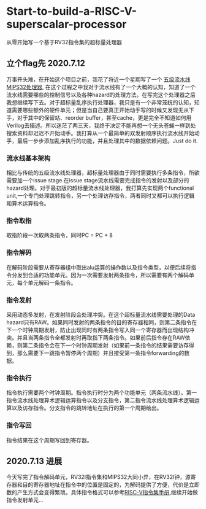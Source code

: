 # Start-to-build-a-RISC-V-superscalar-processor
从零开始写一个基于RV32指令集的超标量处理器
## 立个flag先 2020.7.12
万事开头难，在开始这个项目之前，我花了将近一个星期写了一个 [五级流水线MIPS32处理器](https://github.com/KevinLikesDringCoffe/MIPS32-pipelined-processor), 在这个过程之中我对于流水线有了一个大概的认知，知道了一个流水线需要哪些的控制信号以及各种hazard的处理方法。在写完这个处理器之后我想继续写下去。对于超标量乱序执行处理器，我只是有一个非常笼统的认知，知道需要哪些额外的硬件单元；但是当自己要真正开始动手写的时候又发现无从下手，对于其中的保留站、reorder buffer，甚至cache，更是完全不知道如何用Verilog去描述。所以迷茫了两三天，我终于决定不能再想一个无头苍蝇一样到处搜索资料却迟迟不开始动手。我打算从一个最简单的双发射顺序执行流水线开始动手，最后一步步添加乱序执行的功能，并且处理其中的数据依赖问题。Just do it.
### 流水线基本架构
相比与传统的五级流水线处理器，超标量处理器由于同时需要执行多条指令，所欲需要加一个issue stage.在issue stage流水线需要完成指令的发射以及部分的hazard处理。对于最初版的超标量流水线处理器，我打算先实现两个functional unit,一个专门处理跳转指令，另一个处理访存指令，两者同时又都可以执行逻辑和算术运算指令。
### 指令取指
取指阶段一次取两条指令，同时PC = PC + 8
### 指令解码
在解码阶段需要从寄存器组中取出alu运算的操作数以及指令类型，以便后续将指令分发到合适的功能单元。因为一次需要发射两条指令，所以需要有两个解码单元，每个单元解码一条指令。
### 指令发射
采用动态多发射，在发射阶段会处理冲突。在这个超标量流水线需要处理的Data hazard只有RAW。如果同时发射的两条指令的目的寄存器相同，则第二条指令在下一个时钟周期发射，防止出现同时有两条指令写入同一个寄存器而出现结构冲突。并且当两条指令全都发射时再取指下两条指令。如果前后指令存在RAW依赖，则第二条指令会在下一个时钟周期发射（如果前一条指令的结果需要访存得到，那么需要下一跳指令暂停两个周期）并且接受第一条指令forwarding的数据。
### 指令执行
指令执行需要两个时钟周期。指令执行时分为两个功能单元（两条流水线）。第一指令流水线处理算术逻辑运算指令以及分支指令，第二指令流水线处理算术逻辑运算以及访存指令。分支指令的跳转地址在执行的第一个周期给出。
### 指令写回
指令结果在这个周期写回到寄存器。
## 2020.7.13 进展
今天写完了指令解码单元，RV32I指令集和MIPS32大同小异，在RV32I钟，源寄存器和目的寄存器地址在指令中的位置是固定的，为解码提供了方便，代价是立即数的产生方式会变得繁琐。具体指令格式可以参考[RISC-V指令集手册](),继续开始做指令发射单元...
